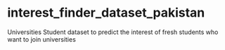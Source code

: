 # interest_finder_dataset_pakistan
Universities Student dataset to predict the interest of fresh students who want to join universities
